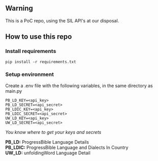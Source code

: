 ## Warning
This is a PoC repo, using the SIL API's at our disposal.

## How to use this repo

### Install requirements
`pip install -r requirements.txt`

### Setup environment
Create a .env file with the following variables, in the same directory as main.py
```
PB_LD_KEY=<api_key>
PB_LD_SECRET=<api_secret>
PB_LDIC_KEY=<api_key>
PB_LDIC_SECRET=<api_secret>
UW_LD_KEY=<api_key>
UW_LD_SECRET=<api_secret>
```
*You know where to get your keys and secrets*

**PB_LD:** ProgressBible Language Details\
**PB_LDIC:** ProgressBible Language and Dialects In Country\
**UW_LD:** unfoldingWord Language Detail